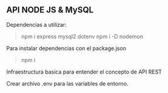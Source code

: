 API NODE JS & MySQL
---------------------
Dependencias a utilizar:
> npm i express mysql2 dotenv
> npm i -D nodemon

Para instalar dependencias con el package.json
> npm i

Infraestructura basica para entender el concepto de API REST

Crear archivo .env para las variables de entorno.
